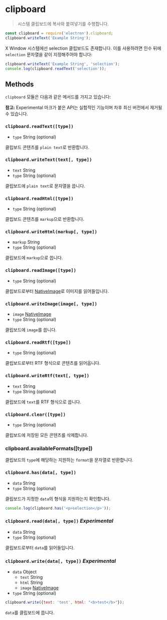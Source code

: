 ﻿# clipboard

> 시스템 클립보드에 복사와 붙여넣기를 수행합니다.

```javascript
const clipboard = require('electron').clipboard;
clipboard.writeText('Example String');
```

X Window 시스템에선 selection 클립보드도 존재합니다. 이를 사용하려면 인수 뒤에
`selection` 문자열을 같이 지정해주어야 합니다:

```javascript
clipboard.writeText('Example String', 'selection');
console.log(clipboard.readText('selection'));
```

## Methods

`clipboard` 모듈은 다음과 같은 메서드를 가지고 있습니다:

**참고:** Experimental 마크가 붙은 API는 실험적인 기능이며 차후 최신 버전에서 제거될
수 있습니다.

### `clipboard.readText([type])`

* `type` String (optional)

클립보드 콘텐츠를 `plain text`로 반환합니다.

### `clipboard.writeText(text[, type])`

* `text` String
* `type` String (optional)

클립보드에 `plain text`로 문자열을 씁니다.

### `clipboard.readHtml([type])`

* `type` String (optional)

클립보드 콘텐츠를 `markup`으로 반환합니다.

### `clipboard.writeHtml(markup[, type])`

* `markup` String
* `type` String (optional)

클립보드에 `markup`으로 씁니다.

### `clipboard.readImage([type])`

* `type` String (optional)

클립보드로부터 [NativeImage](native-image.md)로 이미지를 읽어들입니다.

### `clipboard.writeImage(image[, type])`

* `image` [NativeImage](native-image.md)
* `type` String (optional)

클립보드에 `image`를 씁니다.

### `clipboard.readRtf([type])`

* `type` String (optional)

클립보드로부터 RTF 형식으로 콘텐츠를 읽어옵니다.

### `clipboard.writeRtf(text[, type])`

* `text` String
* `type` String (optional)

클립보드에 `text`를 RTF 형식으로 씁니다.

### `clipboard.clear([type])`

* `type` String (optional)

클립보드에 저장된 모든 콘텐츠를 삭제합니다.

### clipboard.availableFormats([type])

클립보드의 `type`에 해당하는 지원하는 `format`을 문자열로 반환합니다.

### `clipboard.has(data[, type])`

* `data` String
* `type` String (optional)

클립보드가 지정한 `data`의 형식을 지원하는지 확인합니다.

```javascript
console.log(clipboard.has('<p>selection</p>'));
```

### `clipboard.read(data[, type])` _Experimental_

* `data` String
* `type` String (optional)

클립보드로부터 `data`를 읽어들입니다.

### `clipboard.write(data[, type])` _Experimental_

* `data` Object
  * `text` String
  * `html` String
  * `image` [NativeImage](native-image.md)
* `type` String (optional)

```javascript
clipboard.write({text: 'test', html: "<b>test</b>"});
```

`data`를 클립보드에 씁니다.
